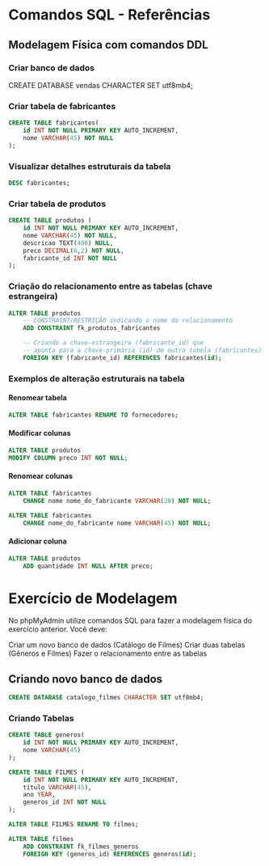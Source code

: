 # Comandos SQL - Referências

## Modelagem Física com comandos DDL

### Criar banco de dados

CREATE DATABASE vendas CHARACTER SET utf8mb4;

### Criar tabela de fabricantes

```sql
CREATE TABLE fabricantes(
    id INT NOT NULL PRIMARY KEY AUTO_INCREMENT,
    nome VARCHAR(45) NOT NULL
); 
```
### Visualizar detalhes estruturais da tabela

```sql
DESC fabricantes;
```
### Criar tabela de produtos
```sql
CREATE TABLE produtos (
    id INT NOT NULL PRIMARY KEY AUTO_INCREMENT,
    nome VARCHAR(45) NOT NULL,
    descricao TEXT(400) NULL,
    preco DECIMAL(6,2) NOT NULL,
    fabricante_id INT NOT NULL 
);
```

### Criação do relacionamento entre as tabelas (chave estrangeira)
```sql
ALTER TABLE produtos
    -- CONSTRAINT/RESTRIÇÃO indicando o nome do relacionamento
    ADD CONSTRAINT fk_produtos_fabricantes

    -- Criando a chave-estrangeira (fabricante_id) que
    -- aponta para a chave-primária (id) de outra tabela (fabricantes)
    FOREIGN KEY (fabricante_id) REFERENCES fabricantes(id);
```

### Exemplos de alteração estruturais na tabela

#### Renomear tabela

```sql
ALTER TABLE fabricantes RENAME TO fornecedores;
```
#### Modificar colunas

```sql
ALTER TABLE produtos 
MODIFY COLUMN preco INT NOT NULL;
```
#### Renomear colunas

```sql
ALTER TABLE fabricantes
    CHANGE nome nome_do_fabricante VARCHAR(20) NOT NULL;

ALTER TABLE fabricantes
    CHANGE nome_do_fabricante nome VARCHAR(45) NOT NULL;
```
#### Adicionar coluna
```sql
ALTER TABLE produtos 
    ADD quantidade INT NULL AFTER preco;
```

# Exercício de Modelagem

No phpMyAdmin utilize comandos SQL para fazer a modelagem física do exercício anterior.
Você deve:

Criar um novo banco de dados (Catálogo de Filmes)
Criar duas tabelas (Gêneros e Filmes)
Fazer o relacionamento entre as tabelas

## Criando novo banco de dados
```sql
CREATE DATABASE catalogo_filmes CHARACTER SET utf8mb4;
```
### Criando Tabelas
```sql
CREATE TABLE generos(
    id INT NOT NULL PRIMARY KEY AUTO_INCREMENT,
    nome VARCHAR(45)
);

CREATE TABLE FILMES (
    id INT NOT NULL PRIMARY KEY AUTO_INCREMENT,
    titulo VARCHAR(45),
    ano YEAR,
    generos_id INT NOT NULL
);

ALTER TABLE FILMES RENAME TO filmes;

ALTER TABLE filmes
    ADD CONSTRAINT fk_filmes_generos
    FOREIGN KEY (generos_id) REFERENCES generos(id);
```